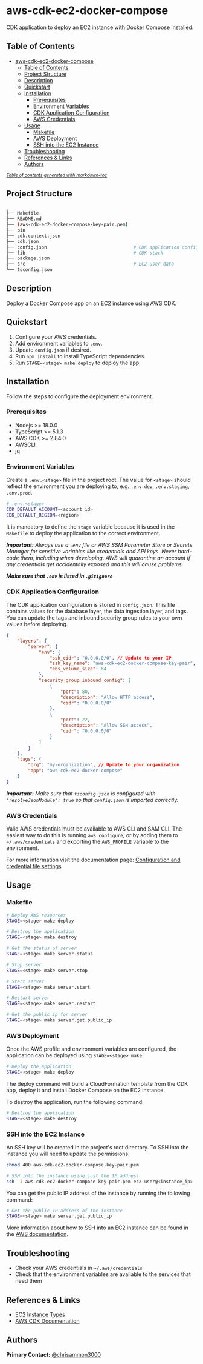 # aws-cdk-ec2-docker-compose
CDK application to deploy an EC2 instance with Docker Compose installed.

## Table of Contents
- [aws-cdk-ec2-docker-compose](#aws-cdk-ec2-docker-compose)
  * [Table of Contents](#table-of-contents)
  * [Project Structure](#project-structure)
  * [Description](#description)
  * [Quickstart](#quickstart)
  * [Installation](#installation)
    + [Prerequisites](#prerequisites)
    + [Environment Variables](#environment-variables)
    + [CDK Application Configuration](#cdk-application-configuration)
    + [AWS Credentials](#aws-credentials)
  * [Usage](#usage)
    + [Makefile](#makefile)
    + [AWS Deployment](#aws-deployment)
    + [SSH into the EC2 Instance](#ssh-into-the-ec2-instance)
  * [Troubleshooting](#troubleshooting)
  * [References & Links](#references---links)
  * [Authors](#authors)

<small><i><a href='http://ecotrust-canada.github.io/markdown-toc/'>Table of contents generated with markdown-toc</a></i></small>

## Project Structure
```bash
.
├── Makefile
├── README.md
├── (aws-cdk-ec2-docker-compose-key-pair.pem)
├── bin
├── cdk.context.json
├── cdk.json
├── config.json                                # CDK application configuration
├── lib                                        # CDK stack   
├── package.json
├── src                                        # EC2 user data
└── tsconfig.json
```

## Description
Deploy a Docker Compose app on an EC2 instance using AWS CDK.

## Quickstart
1. Configure your AWS credentials.
2. Add environment variables to `.env`.
3. Update `config.json` if desired.
4. Run `npm install` to install TypeScript dependencies.
5. Run `STAGE=<stage> make deploy` to deploy the app.

## Installation
Follow the steps to configure the deployment environment.

### Prerequisites
* Nodejs >= 18.0.0
* TypeScript >= 5.1.3
* AWS CDK >= 2.84.0
* AWSCLI
* jq

### Environment Variables
Create a `.env.<stage>` file in the project root. The value for `<stage>` should reflect the environment you are deploying to, e.g. `.env.dev`, `.env.staging`, `.env.prod`.
```bash
# .env.<stage>
CDK_DEFAULT_ACCOUNT=<account_id>
CDK_DEFAULT_REGION=<region>
```

It is mandatory to define the `stage` variable because it is used in the `Makefile` to deploy the application to the correct environment.

***Important:*** *Always use a `.env` file or AWS SSM Parameter Store or Secrets Manager for sensitive variables like credentials and API keys. Never hard-code them, including when developing. AWS will quarantine an account if any credentials get accidentally exposed and this will cause problems.*

***Make sure that `.env` is listed in `.gitignore`***

### CDK Application Configuration
The CDK application configuration is stored in `config.json`. This file contains values for the database layer, the data ingestion layer, and tags. You can update the tags and inbound security group rules to your own values before deploying.
```json
{
    "layers": {
        "server": {
            "env": {
                "ssh_cidr": "0.0.0.0/0", // Update to your IP
                "ssh_key_name": "aws-cdk-ec2-docker-compose-key-pair",
                "ebs_volume_size": 64
            },
            "security_group_inbound_config": [
                {
                    "port": 80,
                    "description": "Allow HTTP access",
                    "cidr": "0.0.0.0/0"
                },
                {
                    "port": 22,
                    "description": "Allow SSH access",
                    "cidr": "0.0.0.0/0"
                }
            ]
        }
    },
    "tags": {
        "org": "my-organization", // Update to your organization
        "app": "aws-cdk-ec2-docker-compose"
    }
}
```

***Important:*** *Make sure that `tsconfig.json` is configured with `"resolveJsonModule": true` so that `config.json` is imported correctly.*

### AWS Credentials
Valid AWS credentials must be available to AWS CLI and SAM CLI. The easiest way to do this is running `aws configure`, or by adding them to `~/.aws/credentials` and exporting the `AWS_PROFILE` variable to the environment.

For more information visit the documentation page:
[Configuration and credential file settings](https://docs.aws.amazon.com/cli/latest/userguide/cli-configure-files.html)

## Usage

### Makefile
```bash
# Deploy AWS resources
STAGE=<stage> make deploy

# Destroy the application
STAGE=<stage> make destroy

# Get the status of server
STAGE=<stage> make server.status

# Stop server
STAGE=<stage> make server.stop

# Start server
STAGE=<stage> make server.start

# Restart server
STAGE=<stage> make server.restart

# Get the public_ip for server
STAGE=<stage> make server.get.public_ip
```

### AWS Deployment
Once the AWS profile and environment variables are configured, the application can be deployed using `STAGE=<stage> make`.
```bash
# Deploy the application
STAGE=<stage> make deploy
```
The deploy command will build a CloudFormation template from the CDK app, deploy it and install Docker Compose on the EC2 instance.

To destroy the application, run the following command:
```bash
# Destroy the application
STAGE=<stage> make destroy
```

### SSH into the EC2 Instance
An SSH key will be created in the project's root directory. To SSH into the instance you will need to update the permissions.
```bash
chmod 400 aws-cdk-ec2-docker-compose-key-pair.pem

# SSH into the instance using just the IP address
ssh -i aws-cdk-ec2-docker-compose-key-pair.pem ec2-user@<instance_ip>
```

You can get the public IP address of the instance by running the following command:
```bash
# Get the public IP address of the instance
STAGE=<stage> make server.get.public_ip
```

More information about how to SSH into an EC2 instance can be found in the [AWS documentation](https://docs.aws.amazon.com/AWSEC2/latest/UserGuide/AccessingInstancesLinux.html).

## Troubleshooting
* Check your AWS credentials in `~/.aws/credentials`
* Check that the environment variables are available to the services that need them

## References & Links
- [EC2 Instance Types](https://aws.amazon.com/ec2/instance-types/)
- [AWS CDK Documentation](https://docs.aws.amazon.com/cdk/latest/guide/home.html)

## Authors
**Primary Contact:** [@chrisammon3000](https://github.com/chrisammon3000)
